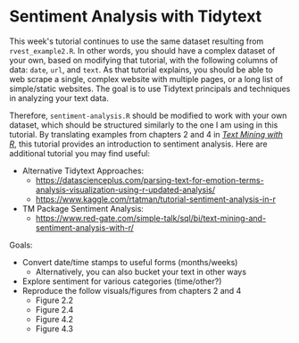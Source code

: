 # Sentiment Analysis with Tidytext

This week's tutorial continues to use the same dataset resulting from `rvest_example2.R`. In other words, you should have a complex dataset of your own, based on modifying that tutorial, with the following columns of data: `date`, `url`, and `text`. As that tutorial explains, you should be able to web scrape a single, complex website with multiple pages, or a long list of simple/static websites. The goal is to use Tidytext principals and techniques in analyzing your text data.

Therefore, `sentiment-analysis.R` should be modified to work with your own dataset, which should be structured similarly to the one I am using in this tutorial. By translating examples from chapters 2 and 4 in [*Text Mining with R*](https://www.tidytextmining.com/), this tutorial provides an introduction to sentiment analysis. Here are additional tutorial you may find useful:

- Alternative Tidytext Approaches:
  - <https://datascienceplus.com/parsing-text-for-emotion-terms-analysis-visualization-using-r-updated-analysis/>
  - <https://www.kaggle.com/rtatman/tutorial-sentiment-analysis-in-r>
- TM Package Sentiment Analysis:
  - <https://www.red-gate.com/simple-talk/sql/bi/text-mining-and-sentiment-analysis-with-r/>

Goals:
- Convert date/time stamps to useful forms (months/weeks)
  - Alternatively, you can also bucket your text in other ways
- Explore sentiment for various categories (time/other?)
- Reproduce the follow visuals/figures from chapters 2 and 4
  - Figure 2.2
  - Figure 2.4
  - Figure 4.2
  - Figure 4.3
